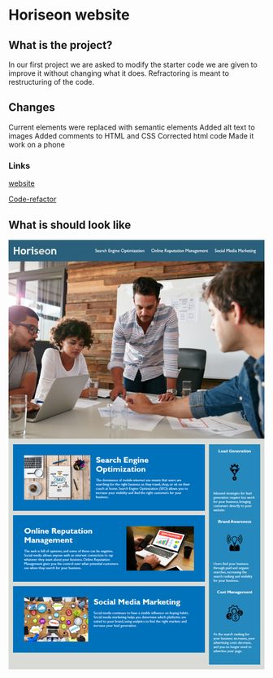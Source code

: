  
 # Horiseon website
 
 
##  What is the project?

 In our first project we are asked to modify the starter code we are given to improve it without changing what it does.
 Refractoring is meant to restructuring of the code. 

## Changes

Current elements were replaced with semantic elements
Added alt text to images
Added comments to HTML and CSS
Corrected html code
Made it work on a phone

### Links

[website](https://montyking20.github.io/Code-refractor/)

[Code-refactor](https://github.com/Montyking20/Code-refractor/tree/main/week1)


## What is should look like

![website picture](./assets/images/01-html-css-git-homework-demo.png)



